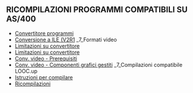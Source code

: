 ## RICOMPILAZIONI PROGRAMMI COMPATIBILI SU AS/400
- [Convertitore programmi](Sorgenti/DOC/TA/B£AMO/LOCONV_01)
- [Conversione a ILE (V2R1](Sorgenti/DOC/TA/B£AMO/B£R210_01)
  _7_Formati video
- [Limitazioni su convertitore](Sorgenti/DOC/TA/B£AMO/LOCONV_02)
- [Limitazioni su convertitore](Sorgenti/DOC/TA/B£AMO/LOCONV_026)
- [Conv. video - Prerequisiti](Sorgenti/DOC/TA/B£AMO/LOCONV_021)
- [Conv. video - Componenti grafici gestiti](Sorgenti/DOC/TA/B£AMO/LOCONV_022)
  _7_Compilazioni compatibile LOOC.up
- [Istruzioni per compilare](Sorgenti/DOC/TA/B£AMO/LOCONV_04)
- [Ricompilazioni](Sorgenti/DOC/TA/B£AMO/LOCONV_03)
